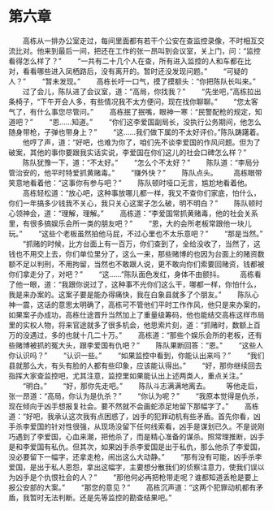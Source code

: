 #	第六章
　　高栋从一排办公室走过，每间里面都有若干个公安在查监控录像，不时相互交流比对。他来到最后一间，把还在工作的张一昂叫到会议室，关上门，问：“监控看得怎么样了？”
　　“一共有二十几个人在查，所有进入监控的人和车都在比对，看看哪些进入凤栖路后，没有离开的。暂时还没发现问题。”
　　“可疑的人？”
　　“暂未发现。”
　　高栋长吁一口气，摸了摸额头：“你把陈队长叫来。”
　　过了会儿，陈队进了会议室，道：“高局，你找我？”
　　“先坐吧，”高栋拉出条椅子，“下午开会人多，有些情况我不太方便问，现在找你聊聊。”
　　“您太客气了，有什么事您尽管问。”
　　高栋抿了抿嘴，眼神一寒：“民警配枪的规定，知道吧？”
　　“恩……知道。”
　　“你们这李爱国副局长，没执行公务期间，他怎么随身带枪，子弹也带身上？”
　　“这……我们做下属的不太好评价。”陈队踌躇着。
　　他哼了声，道：“好吧，也难为你了，咱们先不谈李爱国的作风问题。但为了破案，其他的事你要跟我实话实说，李爱国在你们这儿的社会口碑怎么样？”
　　陈队犹豫一下，道：“不太好。”
　　“怎么个不太好？”
　　陈队道：“李局分管治安的，他平时特爱抓黄赌毒。”
　　“赚外快？”
　　陈队点头。
　　高栋眼带笑意地看着他：“这事你有参与吧？”
　　陈队顿时哑口无言，尴尬地看着他。
　　高栋轻松道：“放心吧，这种事放哪儿都一样，我又不查你们家底，怕什么，你们一年搞多少钱我不关心，我只关心这案子怎么破，明不明白？”
　　陈队顿时心领神会，道：“理解，理解。”
　　高栋道：“李爱国常抓黄赌毒，他的社会关系里，有很多搞娱乐会所一类的朋友吧？”
　　“恩，大的会所老板常跟他一块儿玩。”
　　“这些个老板虽然拍他马屁，不过心里也不太乐意吧？”
　　“那是当然。”
　　“抓赌的时候，比方台面上有一百万，你们查到了，全给没收了，当然了，这钱也不用交上去，你们单位里分了，这么一来，那些赌博的也因为台面上的赌资数额不足以判刑，不用拘留，当然也不敢跟人说，更不敢向你们索要回赌资，钱都被你们拿走分了，对吧？”
　　“这……”陈队面色发红，身体不由颤抖。
　　高栋看了他一眼，道：“我跟你说过了，这种事不光你们这么干，哪都一样，你怕什么，我是来办案的。这案子要是能办得痛快，我在白象县就多了个朋友。”
　　陈队心神一震，这话的意思太明确了，高栋可不管他们平时工作作风，他只是来办案的，如果案子办成功，高栋仕途晋升当然加上了重量级筹码，他也能结交高栋这样市局里的实权人物，将来官途就多了很多机会，他思索片刻，道：“抓赌时，数额上百万的没遇过，多的也就十几二十万。”
　　高栋道：“那些个娱乐会所的老板，还有些赌博被抓的冤大头，跟李爱国有仇吧？”
　　陈队果断回答：“恩。”
　　“这些人你认识吗？”
　　“认识一些。”
　　“如果监控中看到，你能认出来吗？”
　　“我们县就那么大，有头有脸的人都有些印象，应该能认得出。”
　　“好，那你继续回去指挥大家查监控吧，尤其注意，监控里如果能认出上述两类人，重点关注。”
　　“明白。”
　　“好，那你先走吧。”
　　陈队斗志满满地离去。
　　等他走后，张一昂道：“高局，你认为是仇杀？”
　　“你认为呢？”
　　“我原本觉得是仇杀，现在倾向于凶手想报复社会。要不然就不会画蛇添足地留下那幅字了。”
　　高栋道：“好吧，我承认这次我有点困惑了，凶手的犯罪动机有些矛盾。首先你看，凶手杀李爱国的针对性很强，从现场没留下任何线索看，凶手是谋划已久。不是说刚巧遇到了李爱国，心血来潮，把他杀了，而是精心准备的谋杀。照常理推断，凶手是和李爱国有私仇。但其次，如果凶手杀李爱国是出于私仇，那么他杀了李爱国，没必要留下一幅字，还拿走枪，闹出这么大动静。”
　　“那有没有可能，凶手杀李爱国，是出于私人恩怨，拿出这幅字，主要想分散我们的侦察注意力，使我们误以为凶手是个仇恨社会的人？”
　　“那他何必再把枪带走呢？谁都知道丢枪是要上报公安部的大案。”
　　“那您的意见？”
　　高栋沉声道：“这两个犯罪动机都有矛盾，我暂时无法判断。还是先等监控的勘查结果吧。”